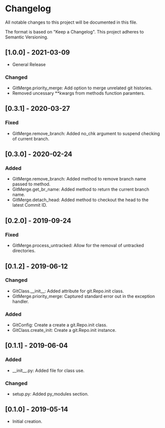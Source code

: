 # Changelog
All notable changes to this project will be documented in this file.

The format is based on "Keep a Changelog".  This project adheres to Semantic Versioning.


## [1.0.0] - 2021-03-09
- General Release

### Changed
- GitMerge.priority_merge:  Add option to merge unrelated git histories.
- Removed uncessary \*\*kwargs from methods function paramters.


## [0.3.1] - 2020-03-27
### Fixed
- GitMerge.remove_branch:  Added no_chk argument to suspend checking of current branch.


## [0.3.0] - 2020-02-24
### Added
- GitMerge.remove_branch:  Added method to remove branch name passed to method.
- GitMerge.get_br_name:  Added method to return the current branch name.
- GitMerge.detach_head:  Added method to checkout the head to the latest Commit ID.


## [0.2.0] - 2019-09-24
### Fixed
- GitMerge.process_untracked:  Allow for the removal of untracked directories.


## [0.1.2] - 2019-06-12
### Changed
- GitClass.\_\_init\_\_:  Added attribute for git.Repo.init class.
- GitMerge.priority_merge:  Captured standard error out in the exception handler.

### Added
- GitConfig:  Create a create a git.Repo.init class.
- GitClass.create_init:  Create a git.Repo.init instance.


## [0.1.1] - 2019-06-04
### Added
- \_\_init\_\_.py:  Added file for class use.

### Changed
- setup.py:  Added py_modules section.


## [0.1.0] - 2019-05-14
- Initial creation.

